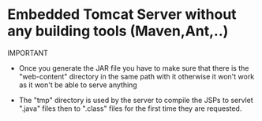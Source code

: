 # Embedded Tomcat Server without any building tools (Maven,Ant,..)

IMPORTANT<br>
- Once you generate the JAR file you have to make sure that there is the "web-content" directory in the same path with it otherwise it won't work as it won't be able to serve anything

- The "tmp" directory is used by the server to compile the JSPs to servlet ".java" files then to ".class" files for the first time they are requested.

